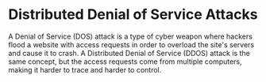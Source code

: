 # Distributed Denial of Service Attacks

A Denial of Service (DOS) attack is a type of cyber weapon where hackers flood a website with access requests in order to overload the site's servers and cause it to crash. A Distributed Denial of Service (DDOS) attack is the same concept, but the access requests come from multiple computers, making it harder to trace and harder to control. 
